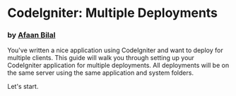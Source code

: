 # CodeIgniter: Multiple Deployments

### by [Afaan Bilal](https://afaanbilal.github.io)

You've written a nice application using CodeIgniter and want to deploy for multiple clients. This guide will walk you through setting up your CodeIgniter application for multiple deployments. All deployments will be on the same server using the same application and system folders.

Let's start.
